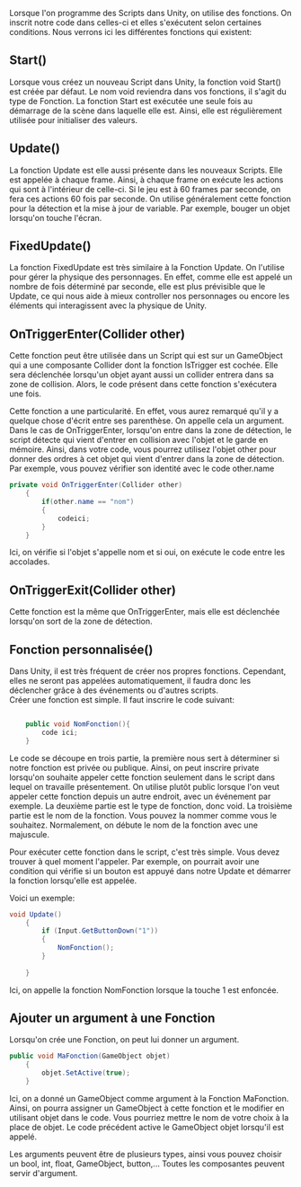 Lorsque l'on programme des Scripts dans Unity, on utilise des fonctions. On inscrit notre code dans celles-ci et elles s'exécutent selon certaines conditions. Nous verrons ici les différentes fonctions qui existent:    


       

## Start()
Lorsque vous créez un nouveau Script dans Unity, la fonction void Start() est créée par défaut. Le nom void reviendra dans vos fonctions, il s'agit du type de Fonction. La fonction Start est exécutée une seule fois au démarrage de la scène dans laquelle elle est. Ainsi, elle est régulièrement utilisée pour initialiser des valeurs.   

       

## Update()
La fonction Update est elle aussi présente dans les nouveaux Scripts. Elle est appelée à chaque frame. Ainsi, à chaque frame on exécute les actions qui sont à l'intérieur de celle-ci. Si le jeu est à 60 frames par seconde, on fera ces actions 60 fois par seconde. On utilise généralement cette fonction pour la détection et la mise à jour de variable. Par exemple, bouger un objet lorsqu'on touche l'écran.   

       

## FixedUpdate()
La fonction FixedUpdate est très similaire à la Fonction Update. On l'utilise pour gérer la physique des personnages. En effet, comme elle est appelé un nombre de fois déterminé par seconde, elle est plus prévisible que le Update, ce qui nous aide à mieux controller nos personnages ou encore les éléments qui interagissent avec la physique de Unity.    

       

## OnTriggerEnter(Collider other)
Cette fonction peut être utilisée dans un Script qui est sur un GameObject qui a une composante Collider dont la fonction IsTrigger est cochée. Elle sera déclenchée lorsqu'un objet ayant aussi un collider entrera dans sa zone de collision. Alors, le code présent dans cette fonction s'exécutera une fois.      

Cette fonction a une particularité. En effet, vous aurez remarqué qu'il y a quelque chose d'écrit entre ses parenthèse. On appelle cela un argument. Dans le cas de OnTriggerEnter, lorsqu'on entre dans la zone de détection, le script détecte qui vient d'entrer en collision avec l'objet et le garde en mémoire. Ainsi, dans votre code, vous pourrez utilisez l'objet other pour donner des ordres à cet objet qui vient d'entrer dans la zone de détection. Par exemple, vous pouvez vérifier son identité avec le code other.name   

``` csharp
private void OnTriggerEnter(Collider other)
    {
        if(other.name == "nom")
        {
            codeici;
        }
    }
```

Ici, on vérifie si l'objet s'appelle nom et si oui, on exécute le code entre les accolades.   

       

## OnTriggerExit(Collider other)
Cette fonction est la même que OnTriggerEnter, mais elle est déclenchée lorsqu'on sort de la zone de détection.    

       

## Fonction personnalisée()
Dans Unity, il est très fréquent de créer nos propres fonctions. Cependant, elles ne seront pas appelées automatiquement, il faudra donc les déclencher grâce à des événements ou d'autres scripts.   
Créer une fonction est simple. Il faut inscrire le code suivant:     

``` csharp

    public void NomFonction(){
        code ici;
    }
```

Le code se découpe en trois partie, la première nous sert à déterminer si notre fonction est privée ou publique. Ainsi, on peut inscrire private lorsqu'on souhaite appeler cette fonction seulement dans le script dans lequel on travaille présentement. On utilise plutôt public lorsque l'on veut appeler cette fonction depuis un autre endroit, avec un événement par exemple. La deuxième partie est le type de fonction, donc void. La troisième partie est le nom de la fonction. Vous pouvez la nommer comme vous le souhaitez. Normalement, on débute le nom de la fonction avec une majuscule.       

Pour exécuter cette fonction dans le script, c'est très simple. Vous devez trouver à quel moment l'appeler. Par exemple, on pourrait avoir une condition qui vérifie si un bouton est appuyé dans notre Update et démarrer la fonction lorsqu'elle est appelée.
    
Voici un exemple:   

``` csharp
void Update()
    {
        if (Input.GetButtonDown("1"))
        {
            NomFonction();
        }
        
    }
```

Ici, on appelle la fonction NomFonction lorsque la touche 1 est enfoncée.   

       

## Ajouter un argument à une Fonction
Lorsqu'on crée une Fonction, on peut lui donner un argument.   

``` csharp
public void MaFonction(GameObject objet)
    {
        objet.SetActive(true);
    }
```

Ici, on a donné un GameObject comme argument à la Fonction MaFonction. Ainsi, on pourra assigner un GameObject à cette fonction et le modifier en utilisant objet dans le code. Vous pourriez mettre le nom de votre choix à la place de objet. Le code précédent active le GameObject objet lorsqu'il est appelé.     

Les arguments peuvent être de plusieurs types, ainsi vous pouvez choisir un bool, int, float, GameObject, button,... Toutes les composantes peuvent servir d'argument.   
